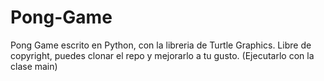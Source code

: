 # Pong-Game
Pong Game escrito en Python, con la libreria de Turtle Graphics.
Libre de copyright, puedes clonar el repo y mejorarlo a tu gusto.
(Ejecutarlo con la clase main)
